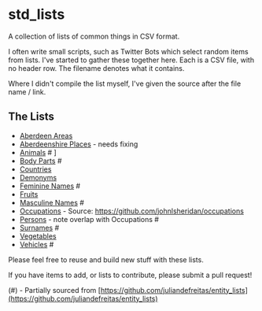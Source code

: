 # std_lists
A collection of lists of common things in CSV format. 

I often write small scripts, such as Twitter Bots which select random items from lists. I've started to gather these together here. Each is a CSV file, with no header row. The filename denotes what it contains.

Where I didn't compile the list myself, I've given the source after the file name / link. 

##  The Lists
* [Aberdeen Areas](aberdeen_areas.csv)
* [Aberdeenshire Places](aberdeenshire_places.tsv) - needs fixing
* [Animals](animals.csv) # ]
* [Body Parts](body_parts.csv) #
* [Countries](countries.csv) 
* [Demonyms](demonyms.csv)
* [Feminine Names](feminine_names.csv) #
* [Fruits](fruits.csv)
* [Masculine Names](masculine_names.csv) #
* [Occupations](occupations.csv) - Source: https://github.com/johnlsheridan/occupations
* [Persons](persons.csv) - note overlap with Occupations # 
* [Surnames](surnames.csv) # 
* [Vegetables](vegetables.csv)
* [Vehicles](vehicles.csv) #

Please feel free to reuse and build new stuff with these lists. 

If you have items to add, or lists to contribute, please submit a pull request! 


(#) - Partially sourced from [https://github.com/juliandefreitas/entity_lists](https://github.com/juliandefreitas/entity_lists)